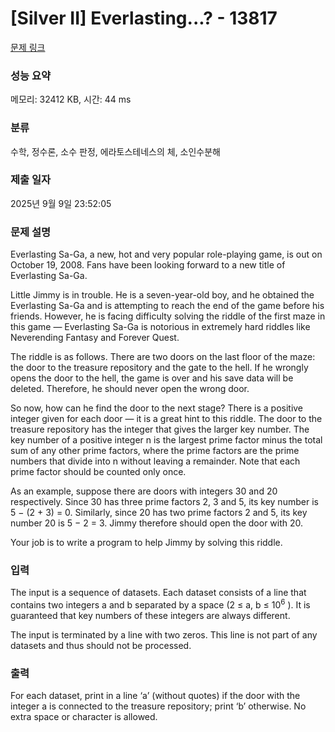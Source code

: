 # [Silver II] Everlasting...? - 13817 

[문제 링크](https://www.acmicpc.net/problem/13817) 

### 성능 요약

메모리: 32412 KB, 시간: 44 ms

### 분류

수학, 정수론, 소수 판정, 에라토스테네스의 체, 소인수분해

### 제출 일자

2025년 9월 9일 23:52:05

### 문제 설명

<p>Everlasting Sa-Ga, a new, hot and very popular role-playing game, is out on October 19, 2008. Fans have been looking forward to a new title of Everlasting Sa-Ga.</p>

<p>Little Jimmy is in trouble. He is a seven-year-old boy, and he obtained the Everlasting Sa-Ga and is attempting to reach the end of the game before his friends. However, he is facing difficulty solving the riddle of the first maze in this game — Everlasting Sa-Ga is notorious in extremely hard riddles like Neverending Fantasy and Forever Quest.</p>

<p>The riddle is as follows. There are two doors on the last floor of the maze: the door to the treasure repository and the gate to the hell. If he wrongly opens the door to the hell, the game is over and his save data will be deleted. Therefore, he should never open the wrong door.</p>

<p>So now, how can he find the door to the next stage? There is a positive integer given for each door — it is a great hint to this riddle. The door to the treasure repository has the integer that gives the larger key number. The key number of a positive integer n is the largest prime factor minus the total sum of any other prime factors, where the prime factors are the prime numbers that divide into n without leaving a remainder. Note that each prime factor should be counted only once.</p>

<p>As an example, suppose there are doors with integers 30 and 20 respectively. Since 30 has three prime factors 2, 3 and 5, its key number is 5 − (2 + 3) = 0. Similarly, since 20 has two prime factors 2 and 5, its key number 20 is 5 − 2 = 3. Jimmy therefore should open the door with 20.</p>

<p>Your job is to write a program to help Jimmy by solving this riddle.</p>

### 입력 

 <p>The input is a sequence of datasets. Each dataset consists of a line that contains two integers a and b separated by a space (2 ≤ a, b ≤ 10<sup>6</sup> ). It is guaranteed that key numbers of these integers are always different.</p>

<p>The input is terminated by a line with two zeros. This line is not part of any datasets and thus should not be processed.</p>

### 출력 

 <p>For each dataset, print in a line ‘a’ (without quotes) if the door with the integer a is connected to the treasure repository; print ‘b’ otherwise. No extra space or character is allowed.</p>


